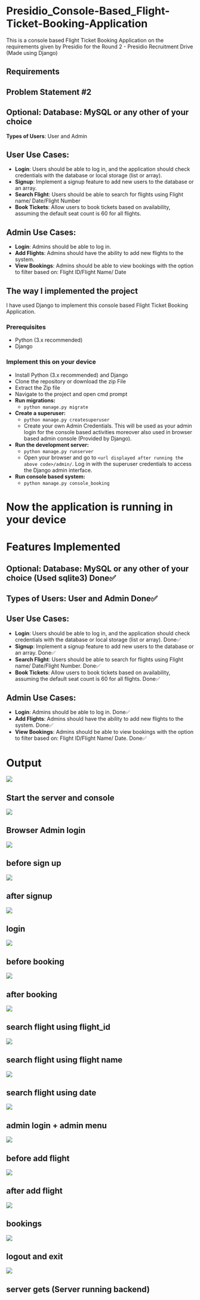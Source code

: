 # Presidio_Console-Based_Flight-Ticket-Booking-Application
This is a console based Flight Ticket Booking Application on the requirements given by Presidio for the Round 2 - Presidio Recruitment Drive (Made using Django)

## Requirements
## **Problem Statement #2**

## **Optional**: Database: MySQL or any other of your choice
**Types of Users**: User and Admin
## **User Use Cases**:
- **Login**: Users should be able to log in, and the application should check credentials
with the database or local storage (list or array).
- **Signup**: Implement a signup feature to add new users to the database or an array.
- **Search Flight**: Users should be able to search for flights using Flight name/ Date/Flight Number
- **Book Tickets**: Allow users to book tickets based on availability, assuming the default seat count is 60 for all flights.

## **Admin Use Cases**:
- **Login**: Admins should be able to log in.
- **Add Flights**: Admins should have the ability to add new flights to the system.
- **View Bookings**: Admins should be able to view bookings with the option to filter based on: Flight ID/Flight Name/ Date

## **The way I implemented the project**
I have used Django to implement this console based Flight Ticket Booking Application.

### **Prerequisites**

- Python (3.x recommended)
- Django

### **Implement this on your device**

- Install Python (3.x recommended) and Django
- Clone the repository or download the zip File
- Extract the Zip file
- Navigate to the project and open cmd prompt
- **Run migrations:**
  - `python manage.py migrate`
- **Create a superuser:**
  - `python manage.py createsuperuser`
  - Create your own Admin Credentials. This will be used as your admin login for the console based activities moreover also used in browser based admin console (Provided by Django).
- **Run the development server:**
  - `python manage.py runserver`
  - Open your browser and go to `<url displayed after running the above code>/admin/`. Log in with the superuser credentials to access the Django admin interface.
- **Run console based system:**
    - `python manage.py console_booking`

# Now the application is running in your device


# Features Implemented

## **Optional**: Database: MySQL or any other of your choice (Used sqlite3) Done✅

## **Types of Users**: User and Admin Done✅

## **User Use Cases**:
- **Login**: Users should be able to log in, and the application should check credentials
with the database or local storage (list or array). Done✅
- **Signup**: Implement a signup feature to add new users to the database or an array. Done✅
- **Search Flight**: Users should be able to search for flights using Flight name/ Date/Flight Number. Done✅
- **Book Tickets**: Allow users to book tickets based on availability, assuming the default seat count is 60 for all flights. Done✅

## **Admin Use Cases**:
- **Login**: Admins should be able to log in. Done✅
- **Add Flights**: Admins should have the ability to add new flights to the system. Done✅
- **View Bookings**: Admins should be able to view bookings with the option to filter based on: Flight ID/Flight Name/ Date. Done✅

# Output
![](https://github.com/Tejesh-JP/Presidio_Console-Based_Flight-Ticket-Booking-Application/blob/main/asserts/images/Start%20the%20server%20and%20console.jpg)
## Start the server and console

![](https://github.com/Tejesh-JP/Presidio_Console-Based_Flight-Ticket-Booking-Application/blob/main/asserts/images/Browser%20Admin%20login.jpg)
## Browser Admin login

![](https://github.com/Tejesh-JP/Presidio_Console-Based_Flight-Ticket-Booking-Application/blob/main/asserts/images/before%20sign%20up.jpg)
## before sign up

![](https://github.com/Tejesh-JP/Presidio_Console-Based_Flight-Ticket-Booking-Application/blob/main/asserts/images/after%20signup.jpg)
## after signup

![](https://github.com/Tejesh-JP/Presidio_Console-Based_Flight-Ticket-Booking-Application/blob/main/asserts/images/login.jpg)
## login

![](https://github.com/Tejesh-JP/Presidio_Console-Based_Flight-Ticket-Booking-Application/blob/main/asserts/images/before%20booking.jpg)
## before booking

![](https://github.com/Tejesh-JP/Presidio_Console-Based_Flight-Ticket-Booking-Application/blob/main/asserts/images/after%20booking.jpg)
## after booking

![](https://github.com/Tejesh-JP/Presidio_Console-Based_Flight-Ticket-Booking-Application/blob/main/asserts/images/search%20flight%20flight%20id.jpg)
## search flight using flight_id

![](https://github.com/Tejesh-JP/Presidio_Console-Based_Flight-Ticket-Booking-Application/blob/main/asserts/images/search%20flight%20flight%20name.jpg)
## search flight using flight name

![](https://github.com/Tejesh-JP/Presidio_Console-Based_Flight-Ticket-Booking-Application/blob/main/asserts/images/search%20flight%20date.jpg)
## search flight using date

![](https://github.com/Tejesh-JP/Presidio_Console-Based_Flight-Ticket-Booking-Application/blob/main/asserts/images/admin%20login%20%2B%20admin%20menu.jpg)
## admin login + admin menu

![](https://github.com/Tejesh-JP/Presidio_Console-Based_Flight-Ticket-Booking-Application/blob/main/asserts/images/before%20add%20flight.jpg)
## before add flight

![](https://github.com/Tejesh-JP/Presidio_Console-Based_Flight-Ticket-Booking-Application/blob/main/asserts/images/after%20add%20flight.jpg)
## after add flight

![](https://github.com/Tejesh-JP/Presidio_Console-Based_Flight-Ticket-Booking-Application/blob/main/asserts/images/bookings.jpg)
## bookings

![](https://github.com/Tejesh-JP/Presidio_Console-Based_Flight-Ticket-Booking-Application/blob/main/asserts/images/logout%20and%20exit.jpg)
## logout and exit

![](https://github.com/Tejesh-JP/Presidio_Console-Based_Flight-Ticket-Booking-Application/blob/main/asserts/images/server%20gets.jpg)
## server gets (Server running backend)


